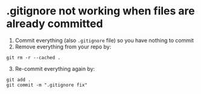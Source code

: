 # .gitignore not working when files are already committed

1. Commit everything (also `.gitignore` file) so you have nothing to commit
2. Remove everything from your repo by: 
```
git rm -r --cached .
```
3. Re-commit everything again by:
```
git add .
git commit -m ".gitignore fix"
```
